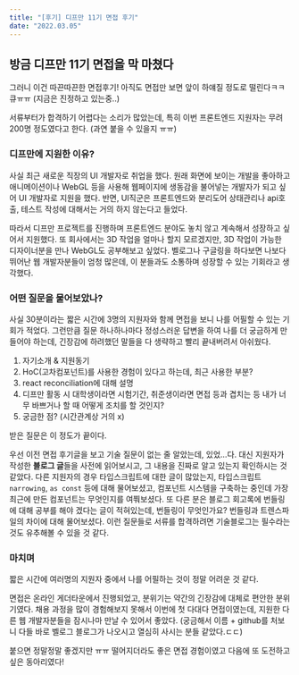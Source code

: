 ```yaml
---
title: "[후기] 디프만 11기 면접 후기"
date: "2022.03.05"
---
```


## 방금 디프만 11기 면접을 막 마쳤다

그러니 이건 따끈따끈한 면접후기!
아직도 면접만 보면 앞이 하얘질 정도로 떨린다ㅋㅋ큐ㅠㅠ (지금은 진정하고 있는중..)

서류부터가 합격하기 어렵다는 소리가 많았는데, 특히 이번 프론트엔드 지원자는 무려 200명 정도였다고 한다.
(과연 붙을 수 있을지 ㅠㅠ)

### 디프만에 지원한 이유?

사실 최근 새로운 직장의 UI 개발자로 취업을 했다. 원래 화면에 보이는 개발을 좋아하고 애니메이션이나 WebGL 등을 사용해 웹페이지에 생동감을 불어넣는 개발자가 되고 싶어 UI 개발자로 지원을 했다. 반면, UI직군은 프론트엔드와 분리도어 상태관리나 api호출, 테스트 작성에 대해서는 거의 하지 않는다고 들었다.

따라서 디프만 프로젝트를 진행하며 프론트엔드 분야도 놓치 않고 계속해서 성장하고 싶어서 지원했다. 또 회사에서는 3D 작업을 얼마나 할지 모르겠지만, 3D 작업이 가능한 디자이너분을 만나 WebGL도 공부해보고 싶었다. 벨로그나 구글링을 하다보면 나보다 뛰어난 웹 개발자분들이 엄청 많은데, 이 분들과도 소통하며 성장할 수 있는 기회라고 생각했다.

### 어떤 질문을 물어보았나?

사실 30분이라는 짧은 시간에 3명의 지원자와 함께 면접을 보니 나를 어필할 수 있는 기회가 적었다.
그런만큼 질문 하나하나마다 정성스러운 답변을 하여 나를 더 궁금하게 만들어야 하는데, 긴장감에 하려했던 말들을 다 생략하고 빨리 끝내버려서 아쉬웠다.

1. 자기소개 & 지원동기
2. HoC(고차컴포넌트)를 사용한 경험이 있다고 하는데, 최근 사용한 부분?
3. react reconciliation에 대해 설명
4. 디프만 활동 시 대학생이라면 시험기간, 취준생이라면 면접 등과 겹치는 등 내가 너무 바쁘거나 할 때 어떻게 조치를 할 것인지?
5. 궁금한 점? (시간관계상 거의 x)

받은 질문은 이 정도가 끝이다.

우선 이전 면접 후기글을 보고 기술 질문이 없는 줄 알았는데, 있었...다.
대신 지원자가 작성한 **블로그 글**들을 사전에 읽어보시고, 그 내용을 진짜로 알고 있는지 확인하시는 것 같았다. 다른 지원자의 경우 타입스크립트에 대한 글이 많았는지, 타입스크립트 `narrowing`, `as const` 등에 대해 물어보셨고, 컴포넌트 시스템을 구축하는 중인데 가장 최근에 만든 컴포넌트는 무엇인지를 여쭤보셨다. 또 다른 분은 블로그 회고록에 번들링에 대해 공부를 해야 겠다는 글이 적혀있는데, 번들링이 무엇인가요? 번들링과 트렌스파일의 차이에 대해 물어보셨다. 이런 질문들로 서류를 합격하려면 기술블로그는 필수라는 것도 유추해볼 수 있을 것 같다.

### 마치며

짧은 시간에 여러명의 지원자 중에서 나를 어필하는 것이 정말 어려운 것 같다.

면접은 온라인 게더타운에서 진행되었고, 분위기는 약간의 긴장감에 대체로 편안한 분위기였다.
채용 과정을 많이 경험해보지 못해서 이번에 첫 다대다 면접이였는데, 지원한 다른 웹 개발자분들을 잠시나마 만날 수 있어서 좋았다. (궁금해서 이름 + github를 처보니 다들 바로 벨로그 블로그가 나오시고 열심히 사시는 분들 같았다.ㄷㄷ)

붙으면 정말정말 좋겠지만 ㅠㅠ 떨어지더라도 좋은 면접 경험이였고 다음에 또 도전하고 싶은 동아리였다!
